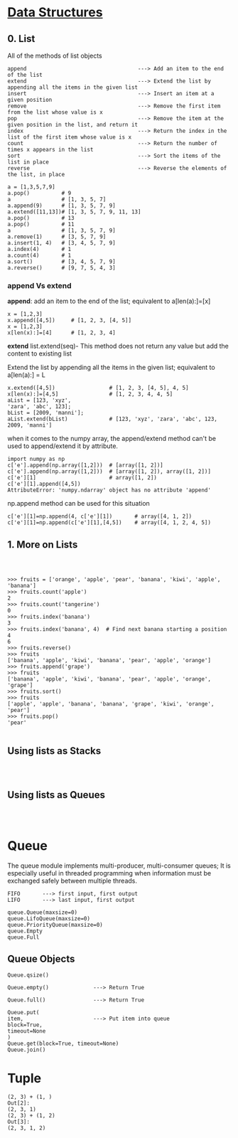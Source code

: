 # [Data Structures](https://docs.python.org/3.5/tutorial/datastructures.html)
## 0. List

All of the methods of list objects
```
append                                   ---> Add an item to the end of the list
extend                                   ---> Extend the list by appending all the items in the given list
insert                                   ---> Insert an item at a given position 
remove                                   ---> Remove the first item from the list whose value is x
pop                                      ---> Remove the item at the given position in the list, and return it
index                                    ---> Return the index in the list of the first item whose value is x
count                                    ---> Return the number of times x appears in the list
sort                                     ---> Sort the items of the list in place
reverse                                  ---> Reverse the elements of the list, in place
```
```
a = [1,3,5,7,9]
a.pop()          # 9
a                # [1, 3, 5, 7]
a.append(9)      # [1, 3, 5, 7, 9]
a.extend([11,13])# [1, 3, 5, 7, 9, 11, 13]
a.pop()          # 13
a.pop()          # 11
a                # [1, 3, 5, 7, 9]
a.remove(1)      # [3, 5, 7, 9]
a.insert(1, 4)   # [3, 4, 5, 7, 9]
a.index(4)       # 1
a.count(4)       # 1
a.sort()         # [3, 4, 5, 7, 9]
a.reverse()      # [9, 7, 5, 4, 3]
```
### append Vs extend
**append**:
add an item to the end of the list; equivalent to a[len(a):]=[x]
```
x = [1,2,3]
x.append([4,5])     # [1, 2, 3, [4, 5]]
x = [1,2,3]
x[len(x):]=[4]      # [1, 2, 3, 4]
```

**extend**
list.extend(seq)- This method does not return any value but add the content to existing list

Extend the list by appending all the items in the given list; equivalent to a[len(a):] = L
```
x.extend([4,5])                 # [1, 2, 3, [4, 5], 4, 5]
x[len(x):]=[4,5]                # [1, 2, 3, 4, 4, 5]
aList = [123, 'xyz', 
'zara', 'abc', 123];
bList = [2009, 'manni'];
aList.extend(bList)             # [123, 'xyz', 'zara', 'abc', 123, 2009, 'manni']
```
when it comes to the numpy array, the append/extend method can't be used to append/extend
it by attribute.
```
import numpy as np
c['e'].append(np.array([1,2]))  # [array([1, 2])]
c['e'].append(np.array([1,2]))  # [array([1, 2]), array([1, 2])]
c['e'][1]                       # array([1, 2])
c['e'][1].append([4,5])
AttributeError: 'numpy.ndarray' object has no attribute 'append'
```
np.append method can be used for this situation
```
c['e'][1]=np.append(4, c['e'][1])       # array([4, 1, 2])
c['e'][1]=np.append(c['e'][1],[4,5])    # array([4, 1, 2, 4, 5])
```

## 1. More on Lists
```



```
```
>>> fruits = ['orange', 'apple', 'pear', 'banana', 'kiwi', 'apple', 'banana']
>>> fruits.count('apple')
2
>>> fruits.count('tangerine')
0
>>> fruits.index('banana')
3
>>> fruits.index('banana', 4)  # Find next banana starting a position 4
6
>>> fruits.reverse()
>>> fruits
['banana', 'apple', 'kiwi', 'banana', 'pear', 'apple', 'orange']
>>> fruits.append('grape')
>>> fruits
['banana', 'apple', 'kiwi', 'banana', 'pear', 'apple', 'orange', 'grape']
>>> fruits.sort()
>>> fruits
['apple', 'apple', 'banana', 'banana', 'grape', 'kiwi', 'orange', 'pear']
>>> fruits.pop()
'pear'


```
## Using lists as Stacks
```



```

## Using lists as Queues
```



```
# Queue
The queue module implements multi-producer, multi-consumer queues; It is especially useful in threaded 
programming when information must be exchanged safely between multiple threads.
```
FIFO       ---> first input, first output
LIFO       ---> last input, first output
```
```
queue.Queue(maxsize=0)
queue.LifoQueue(maxsize=0)
queue.PriorityQueue(maxsize=0)
queue.Empty
queue.Full
```
## Queue Objects
```
Queue.qsize()

Queue.empty()              ---> Return True

Queue.full()               ---> Return True

Queue.put(
item,                      ---> Put item into queue
block=True, 
timeout=None
)
Queue.get(block=True, timeout=None)
Queue.join()
```

# Tuple
```
(2, 3) + (1, )
Out[2]: 
(2, 3, 1)
(2, 3) + (1, 2)
Out[3]: 
(2, 3, 1, 2)

```








